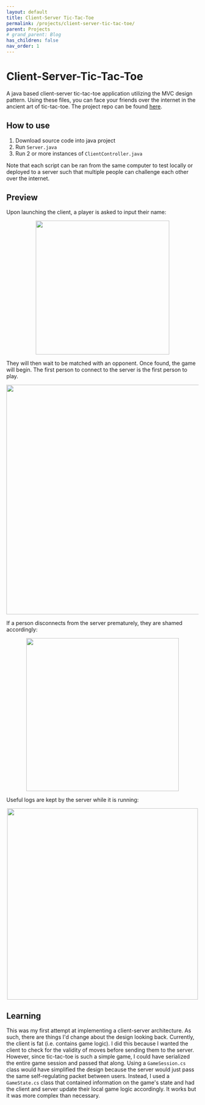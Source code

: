 ```yaml
---
layout: default
title: Client-Server Tic-Tac-Toe
permalink: /projects/client-server-tic-tac-toe/
parent: Projects
# grand_parent: Blog
has_children: false
nav_order: 1
---
```


# Client-Server-Tic-Tac-Toe
A java based client-server tic-tac-toe application utilizing the MVC design pattern. 
Using these files, you can face your friends over the internet in the ancient art of tic-tac-toe.
The project repo can be found [here](https://github.com/sirpaulmcd/Client-Server-Tic-Tac-Toe).

## How to use
1. Download source code into java project
2. Run `Server.java`
3. Run 2 or more instances of `ClientController.java`

Note that each script can be ran from the same computer to test locally or deployed to a server such that
multiple people can challenge each other over the internet. 

## Preview
Upon launching the client, a player is asked to input their name:
<p align="center">
<img src="https://drive.google.com/uc?export=view&id=10AG03I2vu3gld_SWoeuB14J_z4FuUbiY" width=350 />
</p>

They will then wait to be matched with an opponent. Once found, the game will begin.
The first person to connect to the server is the first person to play.
<p align="center">
<img src="https://drive.google.com/uc?export=view&id=1_FL9CoxQaTYfCsThvttN3l2Tc9ujWofR" width=600 />
</p>


If a person disconnects from the server prematurely, they are shamed accordingly:
<p align="center">
<img src="https://drive.google.com/uc?export=view&id=1cuGz_vEeN27LBA770ay7OjFbWokz8eJ_" width=400 />
</p>

Useful logs are kept by the server while it is running:
<p align="center">
<img src="https://drive.google.com/uc?export=view&id=1bCB2h2aFJFx-JUZLfvjIoTncniKXfXo6" width=500 />
</p>

## Learning
This was my first attempt at implementing a client-server architecture. As such, there are things I'd change about the design looking back.
Currently, the client is fat (i.e. contains game logic). 
I did this because I wanted the client to check for the validity of moves before sending them to the server.
However, since tic-tac-toe is such a simple game, I could have serialized the entire game session and passed that along. 
Using a `GameSession.cs` class would have simplified the design because the server would just pass the same self-regulating packet between users.
Instead, I used a `GameState.cs` class that contained information on the game's state and had the client and server update their local game logic accordingly.
It works but it was more complex than necessary. 

